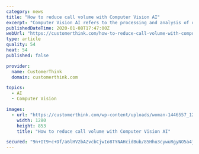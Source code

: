 ```yaml
---
category: news
title: "How to reduce call volume with Computer Vision AI"
excerpt: "Computer Vision AI refers to the processing and analysis of digital images and videos to automatically understand their meaning and context. It recognizes faces and expressions, helps self-driving cars read traffic signs and avoid pedestrians, and allows ..."
publishedDateTime: 2020-01-08T17:47:00Z
webUrl: "https://customerthink.com/how-to-reduce-call-volume-with-computer-vision-ai/"
type: article
quality: 54
heat: 54
published: false

provider:
  name: CustomerThink
  domain: customerthink.com

topics:
  - AI
  - Computer Vision

images:
  - url: "https://customerthink.com/wp-content/uploads/woman-1446557_1280-pixabay-social-technology-1.jpg"
    width: 1280
    height: 853
    title: "How to reduce call volume with Computer Vision AI"

secured: "9n+It9+c+Df/a6lHV2bAZvcbCjwIo8TYNAHcidBub/85Hhu3cywuRgyNO5a4jPKtT5N1b/UIRZhRXrvEhxCp5jfZuZe2gxMTOPfBKnw3yJAaIX0JpkJ6svFLG/P5/JJ/IQPY62AaKwnDImN3XSpCvphVfrEPTYOWWR+Ftl1oO48G/hzsm7YFgK7z9MBcQ8d3twEVjTp1NwqCa/lhq/xzoJ2VFBS4DK5aB/vFXuUTtYC29ePibK5nICGXd0Xb07MhlBh+cBsVMBZf6wax33jVWqsPeC9lPkYCYnoyskspyNCyyMHfx0Kpsn8YglSAFpW/;EvL64MjgqaHpgKvvZOLcZQ=="
---
```


